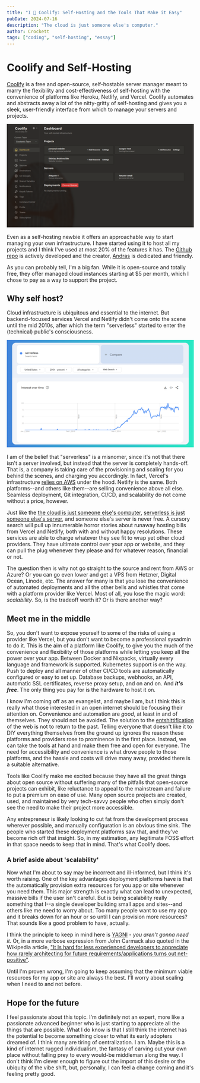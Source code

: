 ```yaml
---
title: "I 💖 Coolify: Self-Hosting and the Tools That Make it Easy"
pubDate: 2024-07-16
description: "The cloud is just someone else's computer."
author: Crockett
tags: ["coding", "self-hosting", "essay"]
---
```


# Coolify and Self-Hosting

[Coolify](https://coolify.io/) is a free and open-source, self-hostable server manager meant to marry the flexibility and cost-effectiveness of self-hosting with the convenience of platforms like Heroku, Netlify, and Vercel. Coolify automates and abstracts away a lot of the nitty-gritty of self-hosting and gives you a sleek, user-friendly interface from which to manage your servers and projects.

![A screenshot of the Coolify dashboard](../../images/coolify-dashboard.png)

Even as a self-hosting newbie it offers an approachable way to start managing your own infrastructure. I have started using it to host all my projects and I think I've used at most 20% of the features it has. The [Github repo](https://github.com/coollabsio/coolify) is actively developed and the creator, [Andras](https://github.com/andrasbacsai) is dedicated and friendly. 

As you can probably tell, I'm a big fan. While it is open-source and totally free, they offer managed cloud instances starting at $5 per month, which I chose to pay as a way to support the project.

## Why self host?
Cloud infrastructure is ubiquitous and essential to the internet. But backend-focused services Vercel and Netlify didn't come onto the scene until the mid 2010s, after which the term "serverless" started to enter the (technical) public's consciousness.

![Google trends data for the term serverless showing growth starting in 2016](../../images/google-trends-serverless.png)

I am of the belief that "serverless" is a misnomer, since it's not that there isn't a server involved, but instead that the server is completely hands-off. That is, a company is taking care of the provisioning and scaling for you behind the scenes, and charging you accordingly. In fact, Vercel's infrastructure [relies on AWS](https://vercel.com/blog/behind-the-scenes-of-vercels-infrastructure) under the hood. Netlify is the same. Both platforms--and others like them--are selling convenience above all else. Seamless deployment, Git integration, CI/CD, and scalability do not come without a price, however.

Just like the [the cloud is just someone else's computer](https://xkcd.com/908/), [serverless is just someone else's server](https://www.cloudflare.com/learning/serverless/what-is-serverless/), and someone else's server is never free. A cursory search will pull up innumerable horror stories about runaway hosting bills from Vercel and Netlify, both with and without happy resolutions. These services are able to charge whatever they see fit to wrap yet other cloud providers. They have ultimate control over your app or website, and they can pull the plug whenever they please and for whatever reason, financial or not.

The question then is why not go straight to the source and rent from AWS or Azure? Or you can go even lower and get a VPS from Hetzner, Digital Ocean, Linode, etc. The answer for many is that you lose the convenience of automated deployments and all the other bells and whistles that come with a platform provider like Vercel. Most of all, you lose the magic word: *scalability*. So, is the tradeoff worth it? Or is there another way?

## Meet me in the middle
So, you don't want to expose yourself to some of the risks of using a provider like Vercel, but you don't want to become a professional sysadmin to do it. This is the aim of a platform like Coolify, to give you the much of the convenience and flexibility of those platforms while letting you keep all the power over your app. Between Docker and Nixpacks, virtually every language and framework is supported. Kubernetes support is on the way. Push to deploy and all manner of other CI/CD tools are automatically configured or easy to set up. Database backups, webhooks, an API, automatic SSL certificates, reverse proxy setup, and on and on. And ***it's free***. The only thing you pay for is the hardware to host it on.

I know I'm coming off as an evangelist, and maybe I am, but I think this is really what those interested in an open internet should be focusing their attention on. Convenience and automation are *good*, at least in and of themselves. They should not be avoided. The solution to the [entshittification](https://en.wikipedia.org/wiki/Enshittification) of the web is not to return to the past. Telling everyone that doesn't like it to DIY everything themselves from the ground up ignores the reason these platforms and providers rose to prominence in the first place. Instead, we can take the tools at hand and make them free and open for everyone. The need for accessibility and convenience is what drove people to those platforms, and the hassle and costs will drive many away, provided there is a suitable alternative.

Tools like Coolify make me excited because they have all the great things about open source without suffering many of the pitfalls that open-source projects can exhibit, like reluctance to appeal to the mainstream and failure to put a premium on ease of use. Many open source projects are created, used, and maintained by very tech-savvy people who often simply don't see the need to make their project more accessible. 

Any entrepreneur is likely looking to cut fat from the development process wherever possible, and manually configuration is an obvious time sink. The people who started these deployment platforms saw that, and they've become rich off that insight. So, in my estimation, any legitimate FOSS effort in that space needs to keep that in mind. That's what Coolify does. 

### A brief aside about 'scalability'
Now what I'm about to say may be incorrect and ill-informed, but I think it's worth raising. One of the key advantages deployment platforms have is that the automatically provision extra resources for you app or site whenever you need them. This major strength is exactly what can lead to unexpected, massive bills if the user isn't careful. But is being scalability really something that I--a single developer building small apps and sites--and others like me need to worry about. Too many people want to use my app and it breaks down for an hour or so until I can provision more resources? That sounds like a good problem to have, actually. 

I think the principle to keep in mind here is [YAGNI](https://en.wikipedia.org/wiki/You_aren't_gonna_need_it) - *you aren't gonna need it*. Or, in a more verbose expression from John Carmack also quoted in the Wikipedia article, ["It Is hard for less experienced developers to appreciate how rarely architecting for future requirements/applications turns out net-positive"](https://x.com/ID_AA_Carmack/status/1405932642005041153). 

Until I'm proven wrong, I'm going to keep assuming that the minimum viable resources for my app or site are always the best. I'll worry about scaling when I need to and not before.

## Hope for the future
I feel passionate about this topic. I'm definitely not an expert, more like a passionate advanced beginner who is just starting to appreciate all the things that are possible. What I do know is that I still think the internet has the potential to become something closer to what its early adopters dreamed of. I think many are tiring of centralization. I am. Maybe this is a kind of internet rugged individualism, the fantasy of carving out your own place without falling prey to every would-be middleman along the way. I don't think I'm clever enough to figure out the import of this desire or the ubiquity of the vibe shift, but, personally, I can feel a change coming and it's feeling pretty good.